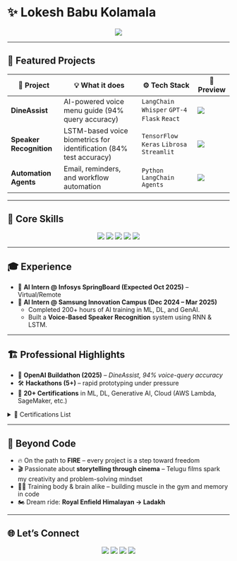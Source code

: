 # ✨ Lokesh Babu Kolamala  

<p align="center">
  <img src="https://readme-typing-svg.demolab.com?font=Fira+Code&size=26&pause=1200&color=00C9A7&center=true&vCenter=true&width=700&lines=AI+%26+Data+Science+%40+IIITDM+Kurnool;Practical+AI+Builder;Agents+%7C+Automation+%7C+Cloud;Learning+Relentlessly%2C+Building+Creatively;Chasing+FIRE+%7C+Coding+with+Purpose" />
</p>  

---

## 🚀 Featured Projects  

| 🔮 Project | 💡 What it does | ⚙️ Tech Stack | 🎥 Preview |  
|------------|----------------|--------------|------------|  
| **DineAssist** | AI-powered voice menu guide (94% query accuracy) | `LangChain` `Whisper` `GPT-4` `Flask` `React` | ![](https://media.giphy.com/media/l0ExncehJzexFpRHq/giphy.gif) |  
| **Speaker Recognition** | LSTM-based voice biometrics for identification (84% test accuracy) | `TensorFlow` `Keras` `Librosa` `Streamlit` | ![](https://media.giphy.com/media/3o7aD2saalBwwftBIY/giphy.gif) |  
| **Automation Agents** | Email, reminders, and workflow automation | `Python` `LangChain Agents` | ![](https://media.giphy.com/media/13HgwGsXF0aiGY/giphy.gif) |  

---

## 🧩 Core Skills  

<p align="center">
  <img src="https://img.shields.io/badge/AI%20%26%20ML-00C9A7?style=for-the-badge&logo=tensorflow&logoColor=white"/>  
  <img src="https://img.shields.io/badge/Deep%20Learning-6C63FF?style=for-the-badge&logo=pytorch&logoColor=white"/>  
  <img src="https://img.shields.io/badge/Agents%20%26%20LangChain-00C9A7?style=for-the-badge"/>  
  <img src="https://img.shields.io/badge/Automation-FF6F00?style=for-the-badge&logo=python&logoColor=white"/>  
  <img src="https://img.shields.io/badge/Cloud%20%7C%20AWS-FF9900?style=for-the-badge&logo=amazonaws&logoColor=white"/>  
</p>  

---

## 🎓 Experience  

- 🤖 **AI Intern @ Infosys SpringBoard (Expected Oct 2025)** – Virtual/Remote  
- 🤖 **AI Intern @ Samsung Innovation Campus (Dec 2024 – Mar 2025)**  
  - Completed 200+ hours of AI training in ML, DL, and GenAI.  
  - Built a **Voice-Based Speaker Recognition** system using RNN & LSTM.  

---

## 🏗 Professional Highlights  

- 🥇 **OpenAI Buildathon (2025)** – *DineAssist, 94% voice-query accuracy*  
- 🛠 **Hackathons (5+)** – rapid prototyping under pressure  
- 📜 **20+ Certifications** in ML, DL, Generative AI, Cloud (AWS Lambda, SageMaker, etc.)  

<details>
  <summary>📑 Certifications List</summary>
  TensorFlow • PyTorch • DeepLearning.AI GenAI • NLP Specializations • AWS Lambda • AWS SageMaker • Automation & Agents • ...
</details>  

---

## 🎯 Beyond Code  

- 🔥 On the path to **FIRE** – every project is a step toward freedom  
- 🎬 Passionate about **storytelling through cinema** – Telugu films spark my creativity and problem-solving mindset  
- 🏋️‍♂️ Training body & brain alike – building muscle in the gym and memory in code  
- 🏍 Dream ride: **Royal Enfield Himalayan → Ladakh**  

---

## 🌐 Let’s Connect  

<p align="center">
  <a href="https://linkedin.com/in/lokeshbabukolamala"><img src="https://img.shields.io/badge/LinkedIn-0077B5?style=for-the-badge&logo=linkedin&logoColor=white"/></a>
  <a href="mailto:lokeshbabukolamala@gmail.com"><img src="https://img.shields.io/badge/Gmail-D14836?style=for-the-badge&logo=gmail&logoColor=white"/></a>
  <a href="https://github.com/Lokesh-916"><img src="https://img.shields.io/badge/GitHub-181717?style=for-the-badge&logo=github&logoColor=white"/></a>
  <a href="https://lokie-ai-portfolio.vercel.app"><img src="https://img.shields.io/badge/Portfolio-00C9A7?style=for-the-badge&logo=vercel&logoColor=white"/></a>
</p>  
